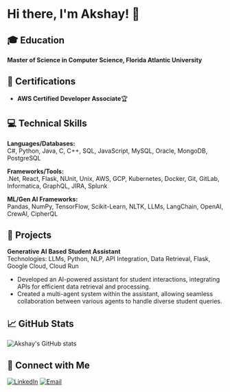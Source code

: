 # Hi there, I'm Akshay! 👋

## 🎓 Education

**Master of Science in Computer Science, Florida Atlantic University**

## 🏅 Certifications

- **AWS Certified Developer Associate**🏆

## 💻 Technical Skills

**Languages/Databases:**  
C#, Python, Java, C, C++, SQL, JavaScript, MySQL, Oracle, MongoDB, PostgreSQL

**Frameworks/Tools:**  
.Net, React, Flask, NUnit, Unix, AWS, GCP, Kubernetes, Docker, Git, GitLab, Informatica, GraphQL, JIRA, Splunk

**ML/Gen AI Frameworks:**  
Pandas, NumPy, TensorFlow, Scikit-Learn, NLTK, LLMs, LangChain, OpenAI, CrewAI, CipherQL

## 🚀 Projects

**Generative AI Based Student Assistant**  
Technologies: LLMs, Python, NLP, API Integration, Data Retrieval, Flask, Google Cloud, Cloud Run
- Developed an AI-powered assistant for student interactions, integrating APIs for efficient data retrieval and processing.
- Created a multi-agent system within the assistant, allowing seamless collaboration between various agents to handle diverse student queries.

## 📈 GitHub Stats

![Akshay's GitHub stats](https://github-readme-stats.vercel.app/api?username=akshayk122&show_icons=true&theme=radical&custom_title=Akshay's%20GitHub%20Stats)

## 🔗 Connect with Me

[![LinkedIn](https://img.shields.io/badge/-LinkedIn-0A66C2?&logo=LinkedIn&logoColor=white)](http://linkedin.com/in/akshayk22)
[![Email](https://img.shields.io/badge/-Email-D14836?&logo=Gmail&logoColor=white)](mailto:iamakshayk22@gmail.com)
